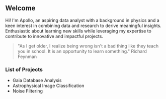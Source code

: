 ## Welcome
Hi! I'm Apollo, an aspiring data analyst with a background in physics and a keen interest in combining data and research to derive meaningful insights. Enthusiastic about learning new skills while leveraging my expertise to contribute to innovative and impactful projects.
> "As I get older, I realize being wrong isn't a bad thing like they teach you in school. It is an opportunity to learn something." Richard Feynman
### List of Projects
* Gaia Database Analysis
* Astrophysical Image Classification
* Noise Filtering
